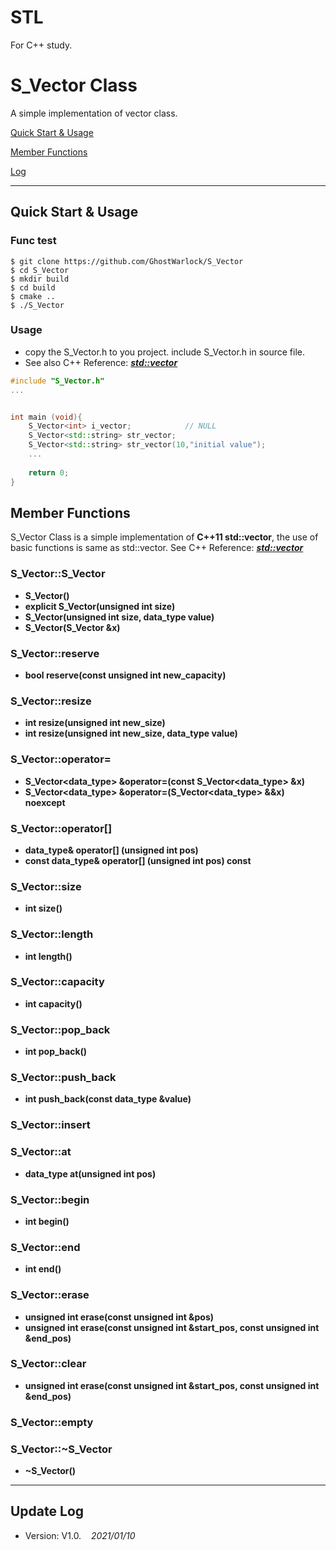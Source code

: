 # STL
For C++ study.

# S_Vector Class
A simple implementation of vector class.

[Quick Start&nbsp;&amp;&nbsp;Usage](#1)

[Member Functions](#2)

[Log](#3)

---

## Quick Start&nbsp;&amp;&nbsp;Usage
### Func test
```shell
$ git clone https://github.com/GhostWarlock/S_Vector
$ cd S_Vector
$ mkdir build
$ cd build
$ cmake ..
$ ./S_Vector
```

### Usage
- copy the S_Vector.h to you project. include S_Vector.h in source file.
- See also C++ Reference: [***std::vector***](http://www.cplusplus.com/reference/vector/)

```c++
#include "S_Vector.h"
...


int main (void){
    S_Vector<int> i_vector;            // NULL
    S_Vector<std::string> str_vector;
    S_Vector<std::string> str_vector(10,"initial value");
    ...
    
    return 0;
}
```

## Member Functions
S_Vector Class is a simple implementation of **C++11 std::vector**, the use of basic functions is same as std::vector. See C++ Reference: [***std::vector***](http://www.cplusplus.com/reference/vector)

### S_Vector::S_Vector
- **S_Vector()**
- **explicit S_Vector(unsigned int size)**
- **S_Vector(unsigned int size, data_type value)**
- **S_Vector(S_Vector &x)**

### S_Vector::reserve
- **bool reserve(const unsigned int new_capacity)**

### S_Vector::resize
- **int resize(unsigned int new_size)**
- **int resize(unsigned int new_size, data_type value)**

### S_Vector::operator=
- **S_Vector<data_type> &operator=(const S_Vector<data_type> &x)**
- **S_Vector<data_type> &operator=(S_Vector<data_type> &&x) noexcept**

### S_Vector::operator[]
- **data_type& operator[] (unsigned int pos)**
- **const data_type& operator[] (unsigned int pos) const**

### S_Vector::size
- **int size()**

### S_Vector::length
- **int length()**

### S_Vector::capacity
- **int capacity()**

### S_Vector::pop_back
- **int pop_back()**

### S_Vector::push_back
- **int push_back(const data_type &value)**

### S_Vector::insert

### S_Vector::at
- **data_type at(unsigned int pos)**

### S_Vector::begin
- **int begin()**

### S_Vector::end
- **int end()**

### S_Vector::erase
- **unsigned int erase(const unsigned int &pos)**
- **unsigned int erase(const unsigned int &start_pos, const unsigned int &end_pos)**


### S_Vector::clear
- **unsigned int erase(const unsigned int &start_pos, const unsigned int &end_pos)**

### S_Vector::empty

### S_Vector::~S_Vector
- **~S_Vector()**

---
## Update Log

- Version: V1.0.&nbsp;&nbsp;&nbsp;&nbsp;*2021/01/10*










